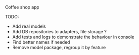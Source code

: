 Coffee shop app

TODO:

- Add real models
- Add DB repositories to adapters, file storage ?
- Add tests and logs to demonstrate the behaviour in console
- Find better names if needed
- Remove model package, regroup it by feature
